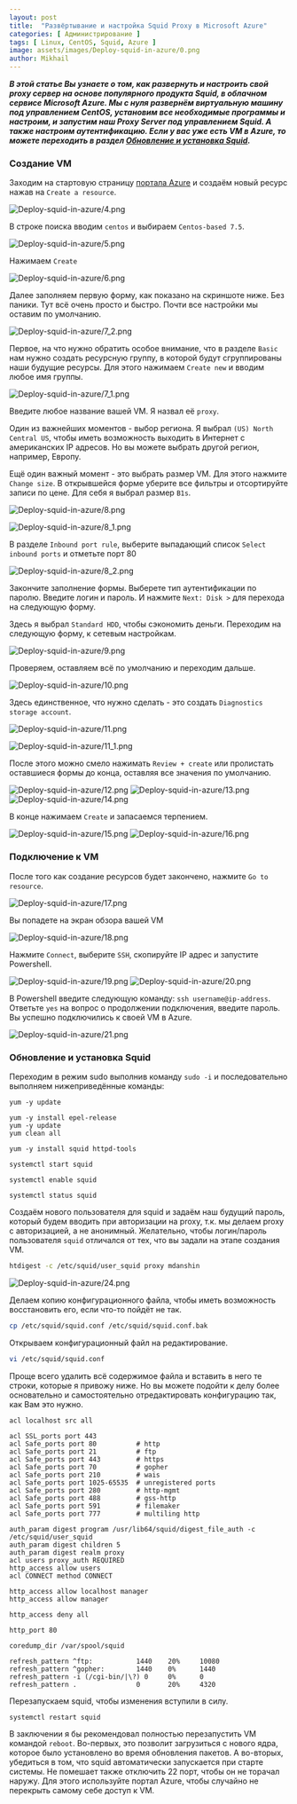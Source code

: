 ```yaml
---
layout: post
title:  "Развёртывание и настройка Squid Proxy в Microsoft Azure"
categories: [ Администрирование ]
tags: [ Linux, CentOS, Squid, Azure ]
image: assets/images/Deploy-squid-in-azure/0.png
author: Mikhail
---
```

***В этой статье Вы узнаете о том, как развернуть и настроить свой proxy сервер на основе популярного продукта Squid, в облачном сервисе Microsoft Azure. Мы с нуля развернём виртуальную машину под управлением CentOS, установим все необходимые программы и настроим, и запустим наш Proxy Server под управлением Squid. А также настроим аутентификацию. Если у вас уже есть VM в Azure, то можете переходить в раздел [Обновление и установка Squid](#Обновление-и-установка-Squid).***

### Создание VM
Заходим на стартовую страницу [портала Azure](https://portal.azure.com/) и создаём новый ресурс нажав на `Create a resource`.

![Deploy-squid-in-azure/4.png](/assets/images/Deploy-squid-in-azure/4.png)

В строке поиска вводим `centos` и выбираем `Centos-based 7.5`. 

![Deploy-squid-in-azure/5.png](/assets/images/Deploy-squid-in-azure/5.png)

Нажимаем `Create`

![Deploy-squid-in-azure/6.png](/assets/images/Deploy-squid-in-azure/6.png)

Далее заполняем первую форму, как показано на скриншоте ниже. Без паники. Тут всё очень просто и быстро. Почти все настройки мы оставим по умолчанию.

![Deploy-squid-in-azure/7_2.png](/assets/images/Deploy-squid-in-azure/7_2.png)

Первое, на что нужно обратить особое внимание, что в разделе `Basic` нам нужно создать ресурсную группу, в которой будут сгруппированы наши будущие ресурсы. Для этого нажимаем `Create new` и вводим любое имя группы.

![Deploy-squid-in-azure/7_1.png](/assets/images/Deploy-squid-in-azure/7_1.png)

Введите любое название вашей VM. Я назвал её `proxy`.

Один из важнейших моментов - выбор региона. Я выбрал `(US) North Central US`, чтобы иметь возможность выходить в Интернет с американских IP адресов. Но вы можете выбрать другой регион, например, Европу.

Ещё один важный момент - это выбрать размер VM. Для этого нажмите `Change size`. В открывшейся форме уберите все фильтры и отсортируйте записи по цене. Для себя я выбрал размер `B1s`.

![Deploy-squid-in-azure/8.png](/assets/images/Deploy-squid-in-azure/8.png)

![Deploy-squid-in-azure/8_1.png](/assets/images/Deploy-squid-in-azure/8_1.png)

В разделе `Inbound port rule`, выберите выпадающий список `Select inbound ports` и отметьте порт 80

![Deploy-squid-in-azure/8_2.png](/assets/images/Deploy-squid-in-azure/8_2.png)

Закончите заполнение формы. Выберете тип аутентификации по паролю. Введите логин и пароль. И нажмите `Next: Disk >` для перехода на следующую форму.

Здесь я выбрал `Standard HDD`, чтобы сэкономить деньги. Переходим на следующую форму, к сетевым настройкам. 

![Deploy-squid-in-azure/9.png](/assets/images/Deploy-squid-in-azure/9.png)

Проверяем, оставляем всё по умолчанию и переходим дальше.

![Deploy-squid-in-azure/10.png](/assets/images/Deploy-squid-in-azure/10.png)

Здесь единственное, что нужно сделать - это создать `Diagnostics storage account`.

![Deploy-squid-in-azure/11.png](/assets/images/Deploy-squid-in-azure/11.png)

![Deploy-squid-in-azure/11_1.png](/assets/images/Deploy-squid-in-azure/11_1.png)

После этого можно смело нажимать `Review + create` или пролистать оставшиеся формы до конца, оставляя все значения по умолчанию. 

![Deploy-squid-in-azure/12.png](/assets/images/Deploy-squid-in-azure/12.png)
![Deploy-squid-in-azure/13.png](/assets/images/Deploy-squid-in-azure/13.png)
![Deploy-squid-in-azure/14.png](/assets/images/Deploy-squid-in-azure/14.png)

В конце нажимаем `Create` и запасаемся терпением.

![Deploy-squid-in-azure/15.png](/assets/images/Deploy-squid-in-azure/15.png)
![Deploy-squid-in-azure/16.png](/assets/images/Deploy-squid-in-azure/16.png)

### Подключение к VM

После того как создание ресурсов будет закончено, нажмите `Go to resource`.

![Deploy-squid-in-azure/17.png](/assets/images/Deploy-squid-in-azure/17.png)

Вы попадете на экран обзора вашей VM

![Deploy-squid-in-azure/18.png](/assets/images/Deploy-squid-in-azure/18.png)

Нажмите `Connect`, выберите `SSH`, скопируйте IP адрес и запустите Powershell.

![Deploy-squid-in-azure/19.png](/assets/images/Deploy-squid-in-azure/19.png)
![Deploy-squid-in-azure/20.png](/assets/images/Deploy-squid-in-azure/20.png)

В Powershell введите следующую команду: `ssh username@ip-address`. Ответьте `yes` на вопрос о продолжении подключения, введите пароль. Вы успешно подключились к своей VM в Azure.

![Deploy-squid-in-azure/21.png](/assets/images/Deploy-squid-in-azure/21.png)

### Обновление и установка Squid

Переходим в режим sudo выполнив команду `sudo -i` и последовательно выполняем нижеприведённые команды:

```
yum -y update

yum -y install epel-release
yum -y update
yum clean all

yum -y install squid httpd-tools

systemctl start squid

systemctl enable squid

systemctl status squid
```

Создаём нового пользователя для squid и задаём наш будущий пароль, который будем вводить при авторизации на proxy, т.к. мы делаем proxy с авторизацией, а не анонимный. Желательно, чтобы логин/пароль пользователя `squid` отличался от тех, что вы задали на этапе создания VM. 

```bash
htdigest -c /etc/squid/user_squid proxy mdanshin
```

![Deploy-squid-in-azure/24.png](/assets/images/Deploy-squid-in-azure/24.png)

Делаем копию конфигурационного файла, чтобы иметь возможность восстановить его, если что-то пойдёт не так.

```bash
cp /etc/squid/squid.conf /etc/squid/squid.conf.bak
```
Открываем конфигурационный файл на редактирование.

```bash
vi /etc/squid/squid.conf
```

Проще всего удалить всё содержимое файла и вставить в него те строки, которые я привожу ниже. Но вы можете подойти к делу более основательно и самостоятельно отредактировать конфигурацию так, как Вам это нужно.

```
acl localhost src all

acl SSL_ports port 443
acl Safe_ports port 80          # http
acl Safe_ports port 21          # ftp
acl Safe_ports port 443         # https
acl Safe_ports port 70          # gopher
acl Safe_ports port 210         # wais
acl Safe_ports port 1025-65535  # unregistered ports
acl Safe_ports port 280         # http-mgmt
acl Safe_ports port 488         # gss-http
acl Safe_ports port 591         # filemaker
acl Safe_ports port 777         # multiling http

auth_param digest program /usr/lib64/squid/digest_file_auth -c /etc/squid/user_squid
auth_param digest children 5
auth_param digest realm proxy
acl users proxy_auth REQUIRED
http_access allow users
acl CONNECT method CONNECT

http_access allow localhost manager
http_access allow manager

http_access deny all

http_port 80

coredump_dir /var/spool/squid

refresh_pattern ^ftp:           1440    20%     10080
refresh_pattern ^gopher:        1440    0%      1440
refresh_pattern -i (/cgi-bin/|\?) 0     0%      0
refresh_pattern .               0       20%     4320
```

Перезапускаем squid, чтобы изменения вступили в силу.

```
systemctl restart squid
```

В заключении я бы рекомендовал полностью перезапустить VM командой `reboot`. Во-первых, это позволит загрузиться с нового ядра, которое было установлено во время обновления пакетов. А во-вторых, убедиться в том, что squid автоматически запускается при старте системы. Не помешает также отключить 22 порт, чтобы он не торачал наружу. Для этого используйте портал Azure, чтобы случайно не перекрыть самому себе доступ к VM.
